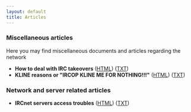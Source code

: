```yaml
---
layout: default
title: Articles
---
```


### Miscellaneous articles

Here you may find miscellaneous documents and articles regarding the network

* **How to deal with IRC takeovers** ([HTML](takeovers)) ([TXT](takeovers/takeovers.txt))
* **KLINE reasons or "IRCOP KLINE ME FOR NOTHING!!!"** ([HTML](kline)) ([TXT](kline/kline.txt))

### Network and server related articles

* **IRCnet servers access troubles** ([HTML](access)) ([TXT](access/access.txt))
